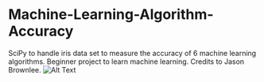 # Machine-Learning-Algorithm-Accuracy
SciPy to handle iris data set to measure the accuracy of 6 machine learning algorithms. Beginner project to learn machine learning. Credits to  Jason Brownlee.
![Alt Text](http://puu.sh/Egjrh/4e65d1a9f3.png)
